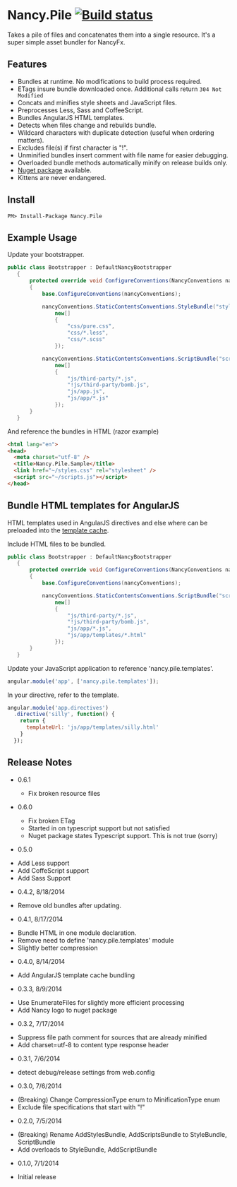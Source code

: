 # Nancy.Pile [![Build status](https://ci.appveyor.com/api/projects/status/7h5n3c8ah28a5hx5)](https://ci.appveyor.com/project/mike-ward/nancy-pile)

Takes a pile of files and concatenates them into a single resource.  It's a super simple asset bundler for NancyFx.

## Features

- Bundles at runtime. No modifications to build process required.
- ETags insure bundle downloaded once. Additional calls return `304 Not Modified`
- Concats and minifies style sheets and JavaScript files.
- Preprocesses Less, Sass and CoffeeScript.
- Bundles AngularJS HTML templates.
- Detects when files change and rebuilds bundle.
- Wildcard characters with duplicate detection (useful when ordering matters).
- Excludes file(s) if first character is "!".
- Unminified bundles insert comment with file name for easier debugging.
- Overloaded bundle methods automatically minify on release builds only.
- [Nuget package](http://www.nuget.org/packages/Nancy.Pile/) available.
- Kittens are never endangered.

## Install

```
PM> Install-Package Nancy.Pile
```

## Example Usage

Update your bootstrapper.

```C#
public class Bootstrapper : DefaultNancyBootstrapper
   {
       protected override void ConfigureConventions(NancyConventions nancyConventions)
       {
           base.ConfigureConventions(nancyConventions);

           nancyConventions.StaticContentsConventions.StyleBundle("styles.css",
               new[]
               {
                   "css/pure.css",
                   "css/*.less",
                   "css/*.scss"
               });

           nancyConventions.StaticContentsConventions.ScriptBundle("scripts.js",
               new[]
               {
                   "js/third-party/*.js",
                   "!js/third-party/bomb.js",
                   "js/app.js",
                   "js/app/*.js"
               });
       }
   }
```

And reference the bundles in HTML (razor example)

```HTML
<html lang="en">
<head>
  <meta charset="utf-8" />
  <title>Nancy.Pile.Sample</title>
  <link href="~/styles.css" rel="stylesheet" />
  <script src="~/scripts.js"></script>
</head>
```

## Bundle HTML templates for AngularJS

HTML templates used in AngularJS directives and else where can be preloaded into the 
[template cache](https://docs.angularjs.org/api/ng/service/$templateCache#!).

Include HTML files to be bundled.

```C#
public class Bootstrapper : DefaultNancyBootstrapper
   {
       protected override void ConfigureConventions(NancyConventions nancyConventions)
       {
           base.ConfigureConventions(nancyConventions);

           nancyConventions.StaticContentsConventions.ScriptBundle("scripts.js",
               new[]
               {
                   "js/third-party/*.js",
                   "!js/third-party/bomb.js",
                   "js/app/*.js",
                   "js/app/templates/*.html"
               });
       }
   }
```

Update your JavaScript application to reference 'nancy.pile.templates'.

```JavaScript
angular.module('app', ['nancy.pile.templates']);
```

In your directive, refer to the template.

```JavaScript
angular.module('app.directives')
  .directive('silly', function() {
    return {
      templateUrl: 'js/app/templates/silly.html'
    }
  });
```

## Release Notes

- 0.6.1
  * Fix broken resource files

- 0.6.0
  * Fix broken ETag
  * Started in on typescript support but not satisfied
  * Nuget package states Typescript support. This is not true (sorry)

- 0.5.0
 * Add Less support
 * Add CoffeScript support
 * Add Sass Support

- 0.4.2, 8/18/2014
 * Remove old bundles after updating.

- 0.4.1, 8/17/2014
 * Bundle HTML in one module declaration.
 * Remove need to define 'nancy.pile.templates' module
 * Slightly better compression

- 0.4.0, 8/14/2014
 * Add AngularJS template cache bundling

- 0.3.3, 8/9/2014
 * Use EnumerateFiles for slightly more efficient processing
 * Add Nancy logo to nuget package

- 0.3.2, 7/17/2014
 * Suppress file path comment for sources that are already minified
 * Add charset=utf-8 to content type response header

- 0.3.1, 7/6/2014
 * detect debug/release settings from web.config

- 0.3.0, 7/6/2014
 * (Breaking) Change CompressionType enum to MinificationType enum
 * Exclude file specifications that start with "!"

- 0.2.0, 7/5/2014
 
 * (Breaking) Rename AddStylesBundle, AddScriptsBundle to StyleBundle, ScriptBundle
 * Add overloads to StyleBundle, AddScriptBundle

- 0.1.0, 7/1/2014

 * Initial release
